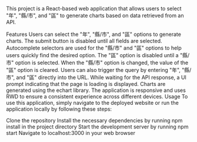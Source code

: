 This project is a React-based web application that allows users to select "年", "縣/市", and "區" to generate charts based on data retrieved from an API.

Features
Users can select the "年", "縣/市", and "區" options to generate charts.
The submit button is disabled until all fields are selected.
Autocomplete selectors are used for the "縣/市" and "區" options to help users quickly find the desired option.
The "區" option is disabled until a "縣/市" option is selected.
When the "縣/市" option is changed, the value of the "區" option is cleared.
Users can also trigger the query by entering "年", "縣/市", and "區" directly into the URL.
While waiting for the API response, a UI prompt indicating that the page is loading is displayed.
Charts are generated using the echart library.
The application is responsive and uses RWD to ensure a consistent experience across different devices.
Usage
To use this application, simply navigate to the deployed website or run the application locally by following these steps:

Clone the repository
Install the necessary dependencies by running npm install in the project directory
Start the development server by running npm start
Navigate to localhost:3000 in your web browser
